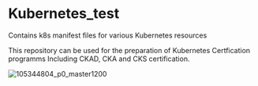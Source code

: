 # Kubernetes_test
Contains k8s manifest files for various Kubernetes resources

This repository can be used for the preparation of Kubernetes Certfication programms Including 
CKAD, CKA and CKS certification.


![105344804_p0_master1200](https://user-images.githubusercontent.com/92639898/230715166-90a870a3-2b39-45e2-a38d-b56c7043f31b.jpg)
